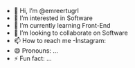 - 👋 Hi, I’m @emreertugrl
- 👀 I’m interested in Software
- 🌱 I’m currently learning Front-End 
- 💞️ I’m looking to collaborate on Software
- 📫 How to reach me
     -İnstagram:
- 😄 Pronouns: ...
- ⚡ Fun fact: ...

<!---
emreertugrl/emreertugrl is a ✨ special ✨ repository because its `README.md` (this file) appears on your GitHub profile.
You can click the Preview link to take a look at your changes.
--->
